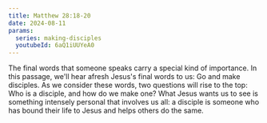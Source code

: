 ```yaml
---
title: Matthew 28:18-20
date: 2024-08-11
params:
  series: making-disciples
  youtubeId: 6aQ1iUUYeA0
---
```


The final words that someone speaks carry a special kind of importance. In this passage, we'll hear afresh Jesus's final words to us: Go and make disciples. As we consider these words, two questions will rise to the top: Who is a disciple, and how do we make one? What Jesus wants us to see is something intensely personal that involves us all: a disciple is someone who has bound their life to Jesus and helps others do the same.
